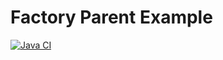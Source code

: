 # Factory Parent Example

[![Java CI](https://github.com/BhuwanUpadhyay/factory-parent-example/workflows/Java%20CI/badge.svg)](https://github.com/BhuwanUpadhyay/factory-parent-example/actions)